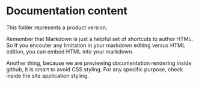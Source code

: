 # Documentation content

This folder represents a product version.

Remember that Markdown is just a helpful set of shortcuts to author HTML. So If you encouter any limitation in your markdown editing versus HTML edition, you can embed HTML into your markdown.

Another thing, because we are previewing documentation rendering inside github, it is smart to avoid CSS styling. For any specific purpose, check inside the site application styling.
